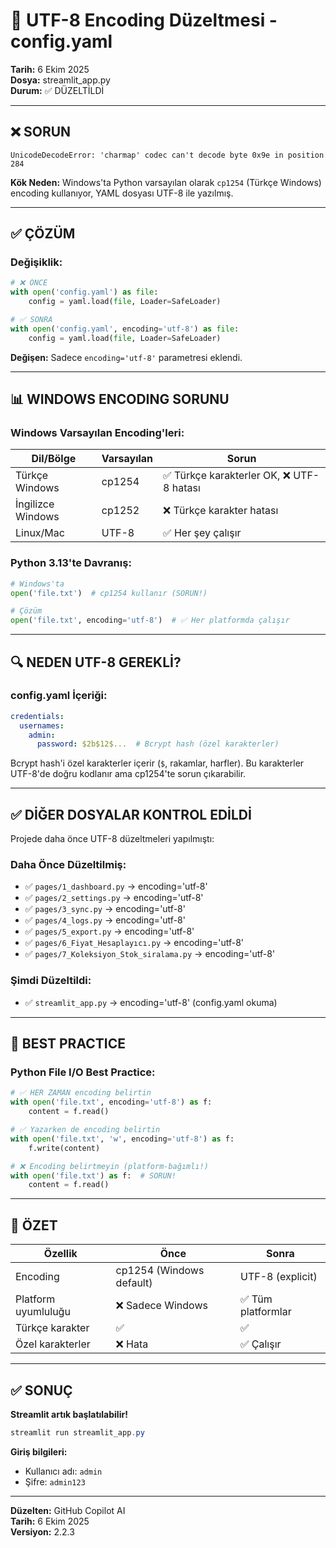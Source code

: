 # 🔧 UTF-8 Encoding Düzeltmesi - config.yaml
**Tarih:** 6 Ekim 2025  
**Dosya:** streamlit_app.py  
**Durum:** ✅ DÜZELTİLDİ

---

## ❌ SORUN

```
UnicodeDecodeError: 'charmap' codec can't decode byte 0x9e in position 284
```

**Kök Neden:** Windows'ta Python varsayılan olarak `cp1254` (Türkçe Windows) encoding kullanıyor, YAML dosyası UTF-8 ile yazılmış.

---

## ✅ ÇÖZÜM

### Değişiklik:
```python
# ❌ ÖNCE
with open('config.yaml') as file:
    config = yaml.load(file, Loader=SafeLoader)

# ✅ SONRA
with open('config.yaml', encoding='utf-8') as file:
    config = yaml.load(file, Loader=SafeLoader)
```

**Değişen:** Sadece `encoding='utf-8'` parametresi eklendi.

---

## 📊 WINDOWS ENCODING SORUNU

### Windows Varsayılan Encoding'leri:

| Dil/Bölge | Varsayılan | Sorun |
|-----------|------------|-------|
| Türkçe Windows | cp1254 | ✅ Türkçe karakterler OK, ❌ UTF-8 hatası |
| İngilizce Windows | cp1252 | ❌ Türkçe karakter hatası |
| Linux/Mac | UTF-8 | ✅ Her şey çalışır |

### Python 3.13'te Davranış:
```python
# Windows'ta
open('file.txt')  # cp1254 kullanır (SORUN!)

# Çözüm
open('file.txt', encoding='utf-8')  # ✅ Her platformda çalışır
```

---

## 🔍 NEDEN UTF-8 GEREKLİ?

### config.yaml İçeriği:
```yaml
credentials:
  usernames:
    admin:
      password: $2b$12$...  # Bcrypt hash (özel karakterler)
```

Bcrypt hash'i özel karakterler içerir (`$`, rakamlar, harfler). Bu karakterler UTF-8'de doğru kodlanır ama cp1254'te sorun çıkarabilir.

---

## ✅ DİĞER DOSYALAR KONTROL EDİLDİ

Projede daha önce UTF-8 düzeltmeleri yapılmıştı:

### Daha Önce Düzeltilmiş:
- ✅ `pages/1_dashboard.py` → encoding='utf-8'
- ✅ `pages/2_settings.py` → encoding='utf-8'
- ✅ `pages/3_sync.py` → encoding='utf-8'
- ✅ `pages/4_logs.py` → encoding='utf-8'
- ✅ `pages/5_export.py` → encoding='utf-8'
- ✅ `pages/6_Fiyat_Hesaplayıcı.py` → encoding='utf-8'
- ✅ `pages/7_Koleksiyon_Stok_siralama.py` → encoding='utf-8'

### Şimdi Düzeltildi:
- ✅ `streamlit_app.py` → encoding='utf-8' (config.yaml okuma)

---

## 🎯 BEST PRACTICE

### Python File I/O Best Practice:
```python
# ✅ HER ZAMAN encoding belirtin
with open('file.txt', encoding='utf-8') as f:
    content = f.read()

# ✅ Yazarken de encoding belirtin
with open('file.txt', 'w', encoding='utf-8') as f:
    f.write(content)

# ❌ Encoding belirtmeyin (platform-bağımlı!)
with open('file.txt') as f:  # SORUN!
    content = f.read()
```

---

## 📝 ÖZET

| Özellik | Önce | Sonra |
|---------|------|-------|
| Encoding | cp1254 (Windows default) | UTF-8 (explicit) |
| Platform uyumluluğu | ❌ Sadece Windows | ✅ Tüm platformlar |
| Türkçe karakter | ✅ | ✅ |
| Özel karakterler | ❌ Hata | ✅ Çalışır |

---

## ✅ SONUÇ

**Streamlit artık başlatılabilir!**

```powershell
streamlit run streamlit_app.py
```

**Giriş bilgileri:**
- Kullanıcı adı: `admin`
- Şifre: `admin123`

---

**Düzelten:** GitHub Copilot AI  
**Tarih:** 6 Ekim 2025  
**Versiyon:** 2.2.3
